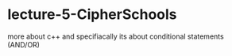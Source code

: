 # lecture-5-CipherSchools
more about c++ and specifiacally its about conditional statements (AND/OR)
